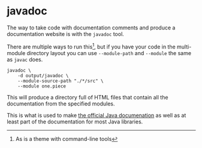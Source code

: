 # javadoc

The way to take code with documentation comments and produce a documentation website
is with the `javadoc` tool.

There are multiple ways to run this[^theme], but if you have your code in the
multi-module directory layout you can use `--module-path` and `--module` the
same as `javac` does.

```bash,no_run
javadoc \
    -d output/javadoc \
    --module-source-path "./*/src" \
    --module one.piece
```

This will produce a directory full of HTML files that contain all
the documentation from the specified modules.

This is what is used to make [the official Java documenation](https://javadoc.mccue.dev/api/index.html) as well as at least part of the documentation for most Java libraries.

[^theme]: As is a theme with command-line tools